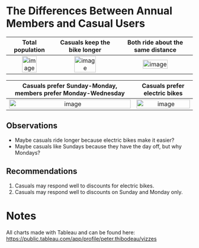 # The Differences Between Annual Members and Casual Users

|Total population|Casuals keep the bike longer|Both ride about the same distance|
|:---:|:---:|:---:|
|<img width="60%" alt="image" src="https://github.com/peter-thibodeau/google-case-study/assets/158618486/b1d64c3a-2398-40b7-81bf-64f20701c162">|<img width="60%" alt="image" src="https://github.com/peter-thibodeau/google-case-study/assets/158618486/a89fb803-3713-4e61-b44e-9a62c290eb7d">|<img width="60%" alt="image" src="https://github.com/peter-thibodeau/google-case-study/assets/158618486/8eee41fd-fa0e-4934-8676-f0438a1510fd">|

|Casuals prefer Sunday-Monday, members prefer Monday-Wednesday|Casuals prefer electric bikes|
|:---:|:---:|
|<img width="100%" alt="image" src="https://github.com/peter-thibodeau/google-case-study/assets/158618486/188e0925-e2c5-404f-8b6a-fdc227c92abf">|<img width="100%" alt="image" src="https://github.com/peter-thibodeau/google-case-study/assets/158618486/37df74f5-eb95-43cc-b195-aa210ee1fa5c">|

## Observations
- Maybe casuals ride longer because electric bikes make it easier?
- Maybe casuals like Sundays because they have the day off, but why Mondays?

## Recommendations
1.	Casuals may respond well to discounts for electric bikes.  
2.	Casuals may respond well to discounts on Sunday and Monday only.  	

# Notes
All charts made with Tableau and can be found here: https://public.tableau.com/app/profile/peter.thibodeau/vizzes


